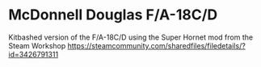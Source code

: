 # McDonnell Douglas F/A-18C/D

Kitbashed version of the F/A-18C/D using the Super Hornet mod from the Steam Workshop https://steamcommunity.com/sharedfiles/filedetails/?id=3426791311